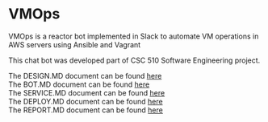 # VMOps

VMOps is a reactor bot implemented in Slack to automate VM operations in AWS servers using Ansible and Vagrant

This chat bot was developed part of CSC 510 Software Engineering project.

The DESIGN.MD document can be found [here](/DESIGN.md)  
The BOT.MD document can be found [here](/BOT.md)  
The SERVICE.MD document can be found [here](/SERVICE.md)  
The DEPLOY.MD document can be found [here](/DEPLOY.md)  
The REPORT.MD document can be found [here](/REPORT.md)

